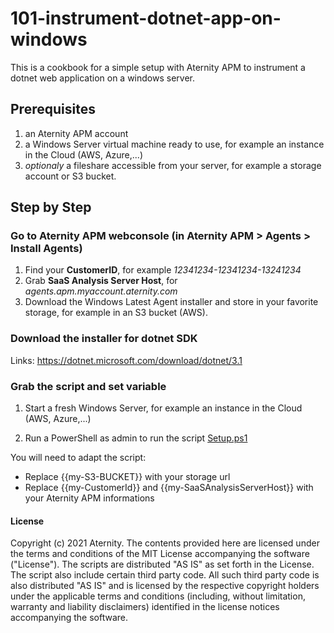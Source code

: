 # 101-instrument-dotnet-app-on-windows

This is a cookbook for a simple setup with Aternity APM to instrument a dotnet web application on a windows server.

## Prerequisites

1. an Aternity APM account
2. a Windows Server virtual machine ready to use, for example an instance in the Cloud (AWS, Azure,...)
3. *optionaly* a fileshare accessible from your server, for example a storage account or S3 bucket.

## Step by Step

### Go to Aternity APM webconsole (in Aternity APM > Agents > Install Agents)

1. Find your **CustomerID**, for example *12341234-12341234-13241234*
2. Grab **SaaS Analysis Server Host**, for *agents.apm.myaccount.aternity.com*
3. Download the Windows Latest Agent installer and store in your favorite storage, for example in an S3 bucket (AWS).

### Download the installer for dotnet SDK

Links: https://dotnet.microsoft.com/download/dotnet/3.1

### Grab the script and set variable

1. Start a fresh Windows Server, for example an instance in the Cloud (AWS, Azure,...)

2. Run a PowerShell as admin to run the script [Setup.ps1](Setup.ps1)

You will need to adapt the script:
- Replace {{my-S3-BUCKET}} with your storage url
- Replace {{my-CustomerId}} and {{my-SaaSAnalysisServerHost}} with your Aternity APM informations

#### License
Copyright (c) 2021 Aternity. The contents provided here are licensed under the terms and conditions of the MIT License accompanying the software ("License"). The scripts are distributed "AS IS" as set forth in the License. The script also include certain third party code. All such third party code is also distributed "AS IS" and is licensed by the respective copyright holders under the applicable terms and conditions (including, without limitation, warranty and liability disclaimers) identified in the license notices accompanying the software.
